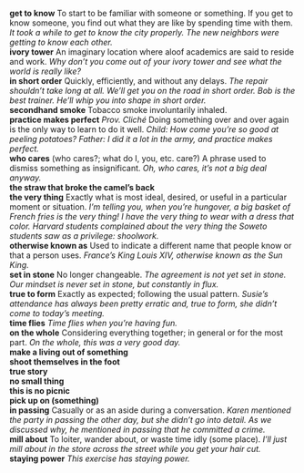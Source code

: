 __get to know__ To start to be familiar with someone or something. If you get to know someone, you find out what they are like by spending time with them. _It took a while to get to know the city properly._ _The new neighbors were getting to know each other._  
__ivory tower__ An imaginary location where aloof academics are said to reside and work. _Why don’t you come out of your ivory tower and see what the world is really like?_  
__in short order__ Quickly, efficiently, and without any delays. _The repair shouldn’t take long at all. We’ll get you on the road in short order._ _Bob is the best trainer. He’ll whip you into shape in short order._  
__secondhand smoke__ Tobacco smoke involuntarily inhaled.  
__practice makes perfect__ _Prov. Cliché_ Doing something over and over again is the only way to learn to do it well. _Child: How come you’re so good at peeling potatoes? Father: I did it a lot in the army, and practice makes perfect._  
__who cares__ (who cares?; what do I, you, etc. care?) A phrase used to dismiss something as insignificant. _Oh, who cares, it’s not a big deal anyway._  
__the straw that broke the camel’s back__  
__the very thing__ Exactly what is most ideal, desired, or useful in a particular moment or situation. _I’m telling you, when you’re hungover, a big basket of French fries is the very thing!_ _I have the very thing to wear with a dress that color._ _Harvard students complained about the very thing the Soweto students saw as a privilege: shoolwork._  
__otherwise known as__ Used to indicate a different name that people know or that a person uses. _France’s King Louis XIV, otherwise known as the Sun King._  
__set in stone__ No longer changeable. _The agreement is not yet set in stone._ _Our mindset is never set in stone, but constantly in flux._  
__true to form__ Exactly as expected; following the usual pattern. _Susie’s attendance has always been pretty erratic and, true to form, she didn’t come to today’s meeting._  
__time flies__ _Time flies when you’re having fun._  
__on the whole__ Considering everything together; in general or for the most part. _On the whole, this was a very good day._  
__make a living out of something__  
__shoot themselves in the foot__  
__true story__  
__no small thing__  
__this is no picnic__  
__pick up on (something)__  
__in passing__ Casually or as an aside during a conversation. _Karen mentioned the party in passing the other day, but she didn’t go into detail._ _As we discussed why, he mentioned in passing that he committed a crime._  
__mill about__ To loiter, wander about, or waste time idly (some place). _I’ll just mill about in the store across the street while you get your hair cut._  
__staying power__ _This exercise has staying power._  
